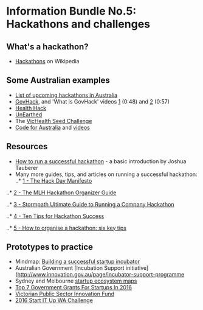 # Information Bundle No.5: Hackathons and challenges

## What's a hackathon?
- [Hackathons](https://en.wikipedia.org/wiki/Hackathon) on Wikipedia

## Some Australian examples
- [List of upcoming hackathons in Australia](http://disruptorshandbook.com/big-list-hackathons/)
- [GovHack](https://www.govhack.org/), and 'What is GovHack' videos [1](https://www.youtube.com/watch?v=QeebWBwSRPI) (0:48) and [2](https://www.youtube.com/watch?v=qoNZqNivgig) (0:57)
- [Health Hack](http://www.healthhack.com.au/)
- [UnEarthed](http://unearthed.solutions/)
- The [VicHealth Seed Challenge](https://www.vichealth.vic.gov.au/programs-and-projects/the-seed-challenge)
- [Code for Australia](http://www.codeforaustralia.org/) and [videos](https://vimeo.com/codeforaustralia/videos/page:2/sort:date)

## Resources
- [How to run a successful hackathon](https://hackathon.guide/) - a basic introduction by Joshua Tauberer
- Many more guides, tips, and articles on running a successful hackathon: 
..* [1 - The Hack Day Manifesto](http://hackdaymanifesto.com/)

..* [2 - The MLH Hackathon Organizer Guide](https://guide.mlh.io/)

..* [3 - Stormpath Ultimate Guide to Running a Company Hackathon](https://stormpath.com/blog/ultimate-guide-running-company-hackathon)

..* [4 - Ten Tips for Hackathon Success](http://www.appsembler.com/blog/10-tips-for-hackathon-success/)

..* [5 - How to organise a hackathon: six key tips](http://www.techrepublic.com/article/how-to-organize-a-hackathon-6-key-tips/)

## Prototypes to practice
- Mindmap: [Building a successful startup incubator](https://mindwerx.com/portfolio-items/building-successful-start-incubator/)
- Australian Government [Incubation Support initiative](http://www.innovation.gov.au/page/incubator-support-programme
- Sydney and Melbourne [startup ecosystem maps](https://www.startrail.co/)
- [Top 7 Government Grants For Startups In 2016](http://www.buzinga.com.au/buzz/government-grants-for-startups/)
- [Victorian Public Sector Innovation Fund](http://www.vic.gov.au/publicsectorinnovation)
- [2016 Start IT Up WA Challenge](http://gcio.wa.gov.au/2016/04/11/start-it-up-wa-challenge-announced/)


